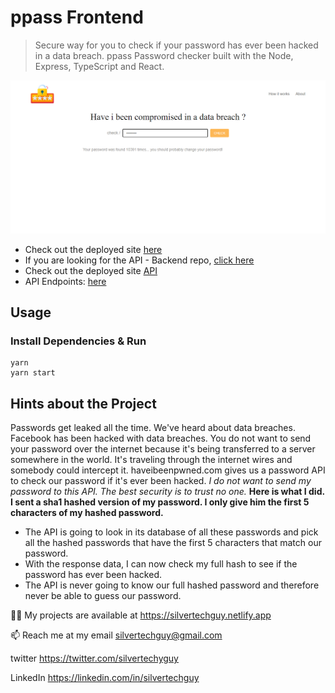 # ppass Frontend
> Secure way for you to check if your password has ever been hacked in a data breach.
> ppass Password checker built with the Node, Express, TypeScript and React.

![screenshot](https://github.com/silvertechguy/ppass-api/blob/master/ppass-screenshot.png)
- Check out the deployed site [here](https://ppass-official.herokuapp.com/)
- If you are looking for the API - Backend repo, [click here](https://github.com/silvertechguy/ppass-api)
- Check out the deployed site [API](https://ppass-api.herokuapp.com/)
- API Endpoints: [here](https://github.com/silvertechguy/ppass-api/blob/master/api-spec.md)

## Usage
### Install Dependencies & Run
```
yarn
yarn start
```

## Hints about the Project
Passwords get leaked all the time. We've heard about data breaches. Facebook has been hacked with data breaches. You do not want to send your password over the internet because it's being transferred to a server somewhere in the world. It's traveling through the internet wires and somebody could intercept it. 
haveibeenpwned.com gives us a password API to check our password if it's ever been hacked.
*I do not want to send my password to this API. The best security is to trust no one.*
**Here is what I did.**
**I sent a sha1 hashed version of my password. I only give him the first 5 characters of my hashed password.**
- The API is going to look in its database of all these passwords and pick all the hashed passwords that have the first 5 characters that match our password.
- With the response data, I can now check my full hash to see if the password has ever been hacked.
- The API is never going to know our full hashed password and therefore never be able to guess our password.


👨‍💻 My projects are available at https://silvertechguy.netlify.app

📫 Reach me at my email silvertechguy@gmail.com

twitter https://twitter.com/silvertechyguy

LinkedIn https://linkedin.com/in/silvertechguy
